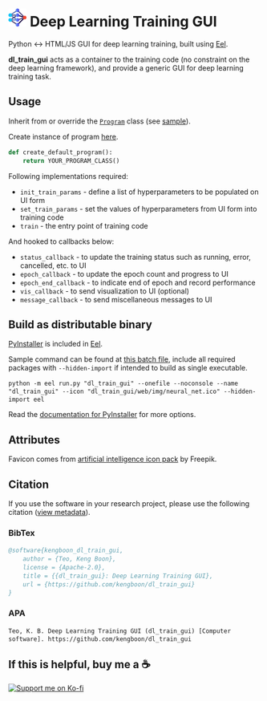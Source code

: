 # <img src="https://github.com/kengboon/dl_train_gui/blob/dev/dl_train_gui/web/img/neural_net.png" height="36"/> Deep Learning Training GUI
Python ↔ HTML/JS GUI for deep learning training, built using [Eel](https://github.com/python-eel/Eel).

**dl_train_gui** acts as a container to the training code (no constraint on the deep learning framework), and provide a generic GUI for deep learning training task.

## Usage
Inherit from or override the [```Program```](https://github.com/kengboon/dl_train_gui/blob/dev/dl_train_gui/prog.py) class (see [sample](https://github.com/kengboon/dl_train_gui/blob/dev/dl_train_gui/demo.py)).

Create instance of program [here](https://github.com/kengboon/dl_train_gui/blob/dev/dl_train_gui/util.py).

```Python
def create_default_program():
    return YOUR_PROGRAM_CLASS()
```

Following implementations required:
- ```init_train_params``` - define a list of hyperparameters to be populated on UI form
- ```set_train_params``` - set the values of hyperparameters from UI form into training code
- ```train``` - the entry point of training code

And hooked to callbacks below:
- ```status_callback``` - to update the training status such as running, error, cancelled, etc. to UI
- ```epoch_callback``` - to update the epoch count and progress to UI
- ```epoch_end_callback``` - to indicate end of epoch and record performance
- ```vis_callback``` - to send visualization to UI (optional)
- ```message_callback``` - to send miscellaneous messages to UI

## Build as distributable binary
[PyInstaller](https://github.com/pyinstaller/pyinstaller) is included in [Eel](https://github.com/python-eel/Eel).

Sample command can be found at [this batch file](https://github.com/kengboon/dl_train_gui/blob/dev/build.bat), include all required packages with ```--hidden-import``` if intended to build as single executable.

```Bat
python -m eel run.py "dl_train_gui" --onefile --noconsole --name "dl_train_gui" --icon "dl_train_gui/web/img/neural_net.ico" --hidden-import eel
```

Read the [documentation for PyInstaller](https://pyinstaller.org/en/stable/) for more options.

## Attributes
Favicon comes from [artificial intelligence icon pack](https://www.flaticon.com/packs/artificial-intelligence-261) by Freepik.

## Citation
If you use the software in your research project, please use the following citation ([view metadata](https://github.com/kengboon/dl_train_gui/blob/dev/CITATION.cff)).
### BibTex
```BibTex
@software{kengboon_dl_train_gui,
    author = {Teo, Keng Boon},
    license = {Apache-2.0},
    title = {{dl_train_gui}: Deep Learning Training GUI},
    url = {https://github.com/kengboon/dl_train_gui}
}
```
### APA
```APA
Teo, K. B. Deep Learning Training GUI (dl_train_gui) [Computer software]. https://github.com/kengboon/dl_train_gui
```

## If this is helpful, buy me a ☕
<a href="https://ko-fi.com/woolf42" target="_blank"><img src="https://user-images.githubusercontent.com/5046671/197377067-ce6016ae-6368-47b6-a4eb-903eb7b0af9c.png" width="200" alt="Support me on Ko-fi"/></a>
